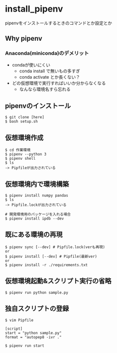 # install_pipenv
pipenvをインストールするときのコマンドとか設定とか

## Why pipenv
### Anaconda(miniconda)のデメリット
* condaが使いにくい
  * conda install で無いもの多すぎ
  * conda activate とか長くない？
* どの仮想環境で実行すればいいか分からなくなる
    * なんなら環境名すら忘れる

## pipenvのインストール
```
$ git clone [here]
$ bash setup.sh
```

## 仮想環境作成
```
$ cd 作業環境
$ pipenv --python 3
$ pipenv shell
$ ls
-> Pipfileが出力されている
```

## 仮想環境内で環境構築
```
$ pipenv install numpy pandas
$ ls
-> Pipfile.lockが出力されている

# 開発環境用のパッケージを入れる場合
$ pipenv install ipdb --dev
```

## 既にある環境の再現
```
$ pipenv sync [--dev] # Pipfile.lock(verも再現)
or
$ pipenv install [--dev] # Pipfile(最新ver)
or
$ pipenv install -r ./requirements.txt
```

## 仮想環境起動&スクリプト実行の省略
```
$ pipenv run python sample.py
```

## 独自スクリプトの登録
```
$ vim Pipfile

[script]
start = "python sample.py"
format = "autopep8 -ivr ."

$ pipenv run start
```